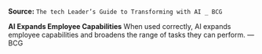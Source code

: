 **Source:** `The tech Leader’s Guide to Transforming with AI _ BCG`

**AI Expands Employee Capabilities**
When used correctly, AI expands employee capabilities and broadens the range of tasks they can perform. — BCG

